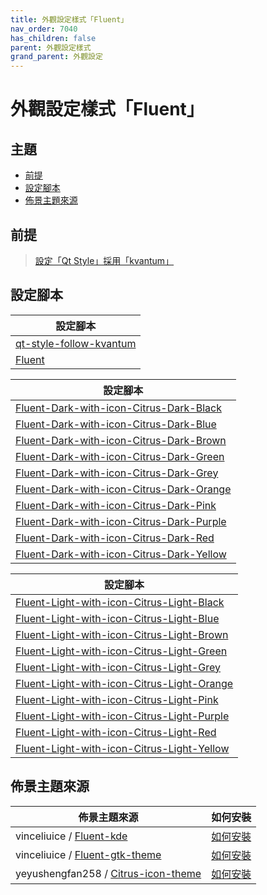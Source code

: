 ```yaml
---
title: 外觀設定樣式「Fluent」
nav_order: 7040
has_children: false
parent: 外觀設定樣式
grand_parent: 外觀設定
---
```



# 外觀設定樣式「Fluent」




## 主題

* [前提](#前提)
* [設定腳本](#設定腳本)
* [佈景主題來源](#佈景主題來源)




## 前提

> [設定「Qt Style」採用「kvantum」](https://samwhelp.github.io/note-about-lubuntu-lxqt-with-kwin/read/howto/config-qt-style.html#設定qt-style採用kvantum)




## 設定腳本

| 設定腳本 |
| ------- |
| [qt-style-follow-kvantum](https://github.com/samwhelp/lubuntu-lxqt-with-kwin-adjustment/tree/main/prototype/main/qt-style-config/qt-style-follow-kvantum) |
| [Fluent](https://github.com/samwhelp/lubuntu-lxqt-with-kwin-adjustment/tree/main/prototype/main/style-config/switch/Fluent) |




| 設定腳本 |
| ------- |
| [Fluent-Dark-with-icon-Citrus-Dark-Black](https://github.com/samwhelp/lubuntu-lxqt-with-kwin-adjustment/tree/main/prototype/main/style-config/switch/Fluent/Fluent-Dark-with-icon-Citrus-Dark-Black) |
| [Fluent-Dark-with-icon-Citrus-Dark-Blue](https://github.com/samwhelp/lubuntu-lxqt-with-kwin-adjustment/tree/main/prototype/main/style-config/switch/Fluent/Fluent-Dark-with-icon-Citrus-Dark-Blue) |
| [Fluent-Dark-with-icon-Citrus-Dark-Brown](https://github.com/samwhelp/lubuntu-lxqt-with-kwin-adjustment/tree/main/prototype/main/style-config/switch/Fluent/Fluent-Dark-with-icon-Citrus-Dark-Brown) |
| [Fluent-Dark-with-icon-Citrus-Dark-Green](https://github.com/samwhelp/lubuntu-lxqt-with-kwin-adjustment/tree/main/prototype/main/style-config/switch/Fluent/Fluent-Dark-with-icon-Citrus-Dark-Green) |
| [Fluent-Dark-with-icon-Citrus-Dark-Grey](https://github.com/samwhelp/lubuntu-lxqt-with-kwin-adjustment/tree/main/prototype/main/style-config/switch/Fluent/Fluent-Dark-with-icon-Citrus-Dark-Grey) |
| [Fluent-Dark-with-icon-Citrus-Dark-Orange](https://github.com/samwhelp/lubuntu-lxqt-with-kwin-adjustment/tree/main/prototype/main/style-config/switch/Fluent/Fluent-Dark-with-icon-Citrus-Dark-Orange) |
| [Fluent-Dark-with-icon-Citrus-Dark-Pink](https://github.com/samwhelp/lubuntu-lxqt-with-kwin-adjustment/tree/main/prototype/main/style-config/switch/Fluent/Fluent-Dark-with-icon-Citrus-Dark-Pink) |
| [Fluent-Dark-with-icon-Citrus-Dark-Purple](https://github.com/samwhelp/lubuntu-lxqt-with-kwin-adjustment/tree/main/prototype/main/style-config/switch/Fluent/Fluent-Dark-with-icon-Citrus-Dark-Purple) |
| [Fluent-Dark-with-icon-Citrus-Dark-Red](https://github.com/samwhelp/lubuntu-lxqt-with-kwin-adjustment/tree/main/prototype/main/style-config/switch/Fluent/Fluent-Dark-with-icon-Citrus-Dark-Red) |
| [Fluent-Dark-with-icon-Citrus-Dark-Yellow](https://github.com/samwhelp/lubuntu-lxqt-with-kwin-adjustment/tree/main/prototype/main/style-config/switch/Fluent/Fluent-Dark-with-icon-Citrus-Dark-Yellow) |




| 設定腳本 |
| ------- |
| [Fluent-Light-with-icon-Citrus-Light-Black](https://github.com/samwhelp/lubuntu-lxqt-with-kwin-adjustment/tree/main/prototype/main/style-config/switch/Fluent/Fluent-Light-with-icon-Citrus-Light-Black) |
| [Fluent-Light-with-icon-Citrus-Light-Blue](https://github.com/samwhelp/lubuntu-lxqt-with-kwin-adjustment/tree/main/prototype/main/style-config/switch/Fluent/Fluent-Light-with-icon-Citrus-Light-Blue) |
| [Fluent-Light-with-icon-Citrus-Light-Brown](https://github.com/samwhelp/lubuntu-lxqt-with-kwin-adjustment/tree/main/prototype/main/style-config/switch/Fluent/Fluent-Light-with-icon-Citrus-Light-Brown) |
| [Fluent-Light-with-icon-Citrus-Light-Green](https://github.com/samwhelp/lubuntu-lxqt-with-kwin-adjustment/tree/main/prototype/main/style-config/switch/Fluent/Fluent-Light-with-icon-Citrus-Light-Green) |
| [Fluent-Light-with-icon-Citrus-Light-Grey](https://github.com/samwhelp/lubuntu-lxqt-with-kwin-adjustment/tree/main/prototype/main/style-config/switch/Fluent/Fluent-Light-with-icon-Citrus-Light-Grey) |
| [Fluent-Light-with-icon-Citrus-Light-Orange](https://github.com/samwhelp/lubuntu-lxqt-with-kwin-adjustment/tree/main/prototype/main/style-config/switch/Fluent/Fluent-Light-with-icon-Citrus-Light-Orange) |
| [Fluent-Light-with-icon-Citrus-Light-Pink](https://github.com/samwhelp/lubuntu-lxqt-with-kwin-adjustment/tree/main/prototype/main/style-config/switch/Fluent/Fluent-Light-with-icon-Citrus-Light-Pink) |
| [Fluent-Light-with-icon-Citrus-Light-Purple](https://github.com/samwhelp/lubuntu-lxqt-with-kwin-adjustment/tree/main/prototype/main/style-config/switch/Fluent/Fluent-Light-with-icon-Citrus-Light-Purple) |
| [Fluent-Light-with-icon-Citrus-Light-Red](https://github.com/samwhelp/lubuntu-lxqt-with-kwin-adjustment/tree/main/prototype/main/style-config/switch/Fluent/Fluent-Light-with-icon-Citrus-Light-Red) |
| [Fluent-Light-with-icon-Citrus-Light-Yellow](https://github.com/samwhelp/lubuntu-lxqt-with-kwin-adjustment/tree/main/prototype/main/style-config/switch/Fluent/Fluent-Light-with-icon-Citrus-Light-Yellow) |




## 佈景主題來源

| 佈景主題來源 | 如何安裝 |
| ---------- | ------- |
| vinceliuice / [Fluent-kde](https://github.com/vinceliuice/Fluent-kde) | [如何安裝](https://samwhelp.github.io/note-about-lubuntu-lxqt-with-kwin/read/subject/theme/source/Fluent.html#如何安裝fluent-kde) |
| vinceliuice / [Fluent-gtk-theme](https://github.com/vinceliuice/Fluent-gtk-theme) | [如何安裝](https://samwhelp.github.io/note-about-lubuntu-lxqt-with-kwin/read/subject/theme/source/Fluent.html#如何安裝fluent-gtk-theme) |
| yeyushengfan258 / [Citrus-icon-theme](https://github.com/yeyushengfan258/Citrus-icon-theme) | [如何安裝](https://samwhelp.github.io/note-about-lubuntu-lxqt-with-kwin/read/subject/theme/source/Citrus.html#如何安裝citrus-icon-theme) |
